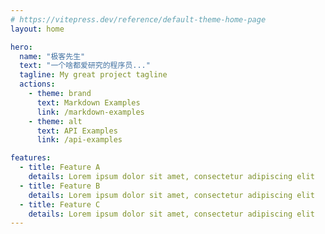 ```yaml
---
# https://vitepress.dev/reference/default-theme-home-page
layout: home

hero:
  name: "极客先生"
  text: "一个啥都爱研究的程序员..."
  tagline: My great project tagline
  actions:
    - theme: brand
      text: Markdown Examples
      link: /markdown-examples
    - theme: alt
      text: API Examples
      link: /api-examples

features:
  - title: Feature A
    details: Lorem ipsum dolor sit amet, consectetur adipiscing elit
  - title: Feature B
    details: Lorem ipsum dolor sit amet, consectetur adipiscing elit
  - title: Feature C
    details: Lorem ipsum dolor sit amet, consectetur adipiscing elit
---
```


